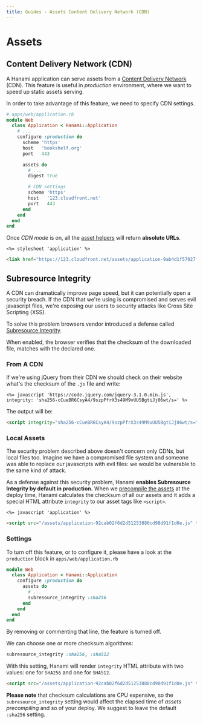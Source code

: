 ```yaml
---
title: Guides - Assets Content Delivery Network (CDN)
---
```


# Assets

## Content Delivery Network (CDN)

A Hanami application can serve assets from a [Content Delivery Network](https://en.wikipedia.org/wiki/Content_delivery_network) (CDN).
This feature is useful in _production_ environment, where we want to speed up static assets serving.

In order to take advantage of this feature, we need to specify CDN settings.

```ruby
# apps/web/application.rb
module Web
  class Application < Hanami::Application
    # ...
    configure :production do
      scheme 'https'
      host   'bookshelf.org'
      port   443

      assets do
        # ...
        digest true

        # CDN settings
        scheme 'https'
        host   '123.cloudfront.net'
        port   443
      end
    end
  end
end
```

Once _CDN mode_ is on, all the [asset helpers](/guides/helpers/assets) will return **absolute URLs**.

```erb
<%= stylesheet 'application' %>
```

```html
<link href="https://123.cloudfront.net/assets/application-9ab4d1f57027f0d40738ab8ab70aba86.css" type="text/css" rel="stylesheet">
```

## Subresource Integrity

A CDN can dramatically improve page speed, but it can potentially open a security breach.
If the CDN that we're using is compromised and serves evil javascript files, we're exposing our users to security attacks like Cross Site Scripting (XSS).

To solve this problem browsers vendor introduced a defense called [Subresource Integrity](https://developer.mozilla.org/en-US/docs/Web/Security/Subresource_Integrity).

When enabled, the browser verifies that the checksum of the downloaded file, matches with the declared one.

### From A CDN

If we're using jQuery from their CDN we should check on their website what's the checksum of the `.js` file and write:

```erb
<%= javascript 'https://code.jquery.com/jquery-3.1.0.min.js', integrity: 'sha256-cCueBR6CsyA4/9szpPfrX3s49M9vUU5BgtiJj06wt/s=' %>
```

The output will be:

```html
<script integrity="sha256-cCueBR6CsyA4/9szpPfrX3s49M9vUU5BgtiJj06wt/s=" src="https://code.jquery.com/jquery-3.1.0.min.js" type="text/javascript" crossorigin="anonymous"></script>
```

### Local Assets

The security problem described above doesn't concern only CDNs, but local files too.
Imagine we have a compromised file system and someone was able to replace our javascripts with evil files: we would be vulnerable to the same kind of attack.

As a defense against this security problem, Hanami **enables Subresource Integrity by default in production.**
When we [precompile the assets](/guides/command-line/assets) at the deploy time, Hanami calculates the checksum of all our assets and it adds a special HTML attribute `integrity` to our asset tags like `<script>`.

```erb
<%= javascript 'application' %>
```

```html
<script src="/assets/application-92cab02f6d2d51253880cd98d91f1d0e.js" type="text/javascript" integrity="sha256-WB2pRuy8LdgAZ0aiFxLN8DdfRjKJTc4P4xuEw31iilM=" crossorigin="anonymous"></script>
```

### Settings

To turn off this feature, or to configure it, please have a look at the `production` block in `apps/web/application.rb`

```ruby
module Web
  class Application < Hanami::Application
    configure :production do
      assets do
        # ...
        subresource_integrity :sha256
      end
    end
  end
end
```

By removing or commenting that line, the feature is turned off.

We can choose one or more checksum algorithms:

```ruby
subresource_integrity :sha256, :sha512
```

With this setting, Hanami will render `integrity` HTML attribute with two values: one for `SHA256` and one for `SHA512`.

```html
<script src="/assets/application-92cab02f6d2d51253880cd98d91f1d0e.js" type="text/javascript" integrity="sha256-WB2pRuy8LdgAZ0aiFxLN8DdfRjKJTc4P4xuEw31iilM= sha512-4gegSER1uqxBvmlb/O9CJypUpRWR49SniwUjOcK2jifCRjFptwGKplFWGlGJ1yms+nSlkjpNCS/Lk9GoKI1Kew==" crossorigin="anonymous"></script>
```

**Please note** that checksum calculations are CPU expensive, so the `subresource_integrity` setting would affect the elapsed time of _assets precompiling_ and so of your deploy. We suggest to leave the default `:sha256` setting.
